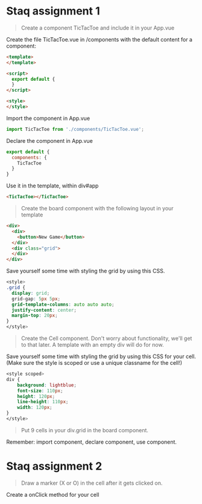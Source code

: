 # Staq assignment 1
>Create a component TicTacToe and include it in your App.vue

Create the file TicTacToe.vue in /components with the default content for a component:
```html
<template>
</template>

<script>
  export default {
  }
</script>

<style>
</style>
```
Import the component in App.vue
```js 
import TicTacToe from './components/TicTacToe.vue';
```
Declare the component in App.vue
```js
export default {
  components: {
    TicTacToe
  }
}
```
Use it in the template, within div#app
```html
<TicTacToe></TicTacToe>   
``` 

> Create the board component with the following layout in your template
```html
<div>
  <div>
    <button>New Game</button>
  </div>
  <div class="grid">
  </div>
</div>
```
Save yourself some time with styling the grid by using this CSS.
```css
<style>
.grid {
  display: grid;
  grid-gap: 5px 5px;
  grid-template-columns: auto auto auto;
  justify-content: center;
  margin-top: 20px;
}
</style>
```

> Create the Cell component. Don't worry about functionality, we'll get to that later. A template with an empty div will do for now.

Save yourself some time with styling the grid by using this CSS for your cell. (Make sure the style is scoped or use a unique classname for the cell!)
```css
<style scoped>
div {
    background: lightblue;
    font-size: 110px;
    height: 120px;
    line-height: 110px;
    width: 120px;
}
</style>
```

> Put 9 cells in your div.grid in the board component.

Remember: import component, declare component, use component.
# Staq assignment 2
> Draw a marker (X or O) in the cell after it gets clicked on.

Create a onClick method for your cell